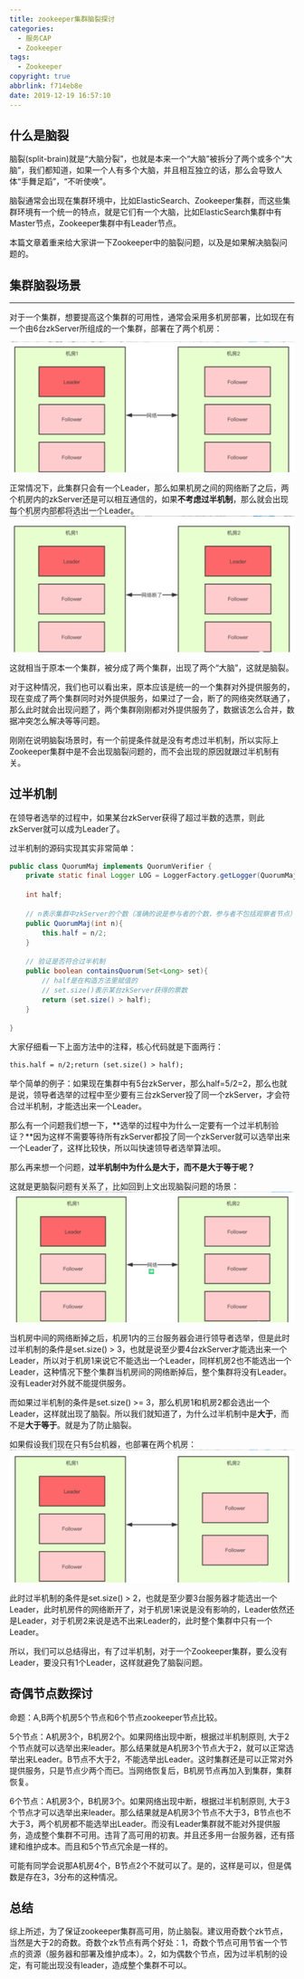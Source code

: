 ```yaml
---
title: zookeeper集群脑裂探讨
categories:
  - 服务CAP
  - Zookeeper
tags:
  - Zookeeper
copyright: true
abbrlink: f714eb8e
date: 2019-12-19 16:57:10
---
```


## 什么是脑裂

脑裂(split-brain)就是“大脑分裂”，也就是本来一个“大脑”被拆分了两个或多个“大脑”，我们都知道，如果一个人有多个大脑，并且相互独立的话，那么会导致人体“手舞足蹈”，“不听使唤”。

脑裂通常会出现在集群环境中，比如ElasticSearch、Zookeeper集群，而这些集群环境有一个统一的特点，就是它们有一个大脑，比如ElasticSearch集群中有Master节点，Zookeeper集群中有Leader节点。

本篇文章着重来给大家讲一下Zookeeper中的脑裂问题，以及是如果解决脑裂问题的。

<!--more-->



## 集群脑裂场景

------

对于一个集群，想要提高这个集群的可用性，通常会采用多机房部署，比如现在有一个由6台zkServer所组成的一个集群，部署在了两个机房：

![img](zookeeper集群脑裂探讨/2.png)

正常情况下，此集群只会有一个Leader，那么如果机房之间的网络断了之后，两个机房内的zkServer还是可以相互通信的，如果**不考虑过半机制**，那么就会出现每个机房内部都将选出一个Leader。![img](zookeeper集群脑裂探讨/1.png)

这就相当于原本一个集群，被分成了两个集群，出现了两个“大脑”，这就是脑裂。

对于这种情况，我们也可以看出来，原本应该是统一的一个集群对外提供服务的，现在变成了两个集群同时对外提供服务，如果过了一会，断了的网络突然联通了，那么此时就会出现问题了，两个集群刚刚都对外提供服务了，数据该怎么合并，数据冲突怎么解决等等问题。

刚刚在说明脑裂场景时，有一个前提条件就是没有考虑过半机制，所以实际上Zookeeper集群中是不会出现脑裂问题的，而不会出现的原因就跟过半机制有关。



## 过半机制

在领导者选举的过程中，如果某台zkServer获得了超过半数的选票，则此zkServer就可以成为Leader了。

过半机制的源码实现其实非常简单：

```java
public class QuorumMaj implements QuorumVerifier {
    private static final Logger LOG = LoggerFactory.getLogger(QuorumMaj.class);
    
    int half;
    
    // n表示集群中zkServer的个数（准确的说是参与者的个数，参与者不包括观察者节点）
    public QuorumMaj(int n){
        this.half = n/2;
    }

    // 验证是否符合过半机制
    public boolean containsQuorum(Set<Long> set){
        // half是在构造方法里赋值的
        // set.size()表示某台zkServer获得的票数
        return (set.size() > half);
    }
    
}
```

大家仔细看一下上面方法中的注释，核心代码就是下面两行：

```html
this.half = n/2;return (set.size() > half);
```

举个简单的例子：如果现在集群中有5台zkServer，那么half=5/2=2，那么也就是说，领导者选举的过程中至少要有三台zkServer投了同一个zkServer，才会符合过半机制，才能选出来一个Leader。

那么有一个问题我们想一下，**选举的过程中为什么一定要有一个过半机制验证？**因为这样不需要等待所有zkServer都投了同一个zkServer就可以选举出来一个Leader了，这样比较快，所以叫快速领导者选举算法呗。

那么再来想一个问题，**过半机制中为什么是大于，而不是大于等于呢？**

这就是更脑裂问题有关系了，比如回到上文出现脑裂问题的场景：![img](zookeeper集群脑裂探讨/3.png)

当机房中间的网络断掉之后，机房1内的三台服务器会进行领导者选举，但是此时过半机制的条件是set.size() > 3，也就是说至少要4台zkServer才能选出来一个Leader，所以对于机房1来说它不能选出一个Leader，同样机房2也不能选出一个Leader，这种情况下整个集群当机房间的网络断掉后，整个集群将没有Leader。没有Leader对外就不能提供服务。

而如果过半机制的条件是set.size() >= 3，那么机房1和机房2都会选出一个Leader，这样就出现了脑裂。所以我们就知道了，为什么过半机制中是**大于**，而不是**大于等于**。就是为了防止脑裂。

如果假设我们现在只有5台机器，也部署在两个机房：![img](zookeeper集群脑裂探讨/4.png)

此时过半机制的条件是set.size() > 2，也就是至少要3台服务器才能选出一个Leader，此时机房件的网络断开了，对于机房1来说是没有影响的，Leader依然还是Leader，对于机房2来说是选不出来Leader的，此时整个集群中只有一个Leader。

所以，我们可以总结得出，有了过半机制，对于一个Zookeeper集群，要么没有Leader，要没只有1个Leader，这样就避免了脑裂问题。

## 奇偶节点数探讨

命题：A,B两个机房5个节点和6个节点zookeeper节点比较。

5个节点：A机房3个，B机房2个。如果网络出现中断，根据过半机制原则, 大于2个节点就可以选举出来leader。那么结果就是A机房3个节点大于2，就可以正常选举出来Leader。B节点不大于2，不能选举出Leader。这时集群还是可以正常对外提供服务，只是节点少两个而已。当网络恢复后，B机房节点再加入到集群，集群恢复。

6个节点：A机房3个，B机房3个。如果网络出现中断，根据过半机制原则, 大于3个节点才可以选举出来leader。那么结果就是A机房3个节点不大于3，B节点也不大于3，两个机房都不能选举出Leader。而没有Leader集群就不能对外提供服务，造成整个集群不可用。违背了高可用的初衷。并且还多用一台服务器，还有搭建和维护成本。而且和5个节点冗余是一样的。

可能有同学会说那A机房4个，B节点2个不就可以了。是的，这样是可以，但是偶数是存在3，3分布的这种情况。



## 总结

综上所述，为了保证zookeeper集群高可用，防止脑裂。建议用奇数个zk节点，当然是大于2的奇数。奇数个zk节点有两个好处：1，奇数个节点可用节省一个节点的资源（服务器和部署及维护成本）。2，如为偶数个节点，因为过半机制的设定，有可能出现没有leader，造成整个集群不可以。

